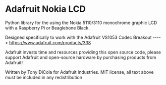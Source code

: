 Adafruit Nokia LCD
==================

Python library for the using the Nokia 5110/3110 monochrome graphic LCD with a Raspberry Pi or Beaglebone Black.

Designed specifically to work with the Adafruit VS1053 Codec Breakout ----> https://www.adafruit.com/products/338

Adafruit invests time and resources providing this open source code, please support Adafruit and open-source hardware by purchasing products from Adafruit!

Written by Tony DiCola for Adafruit Industries.
MIT license, all text above must be included in any redistribution